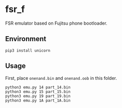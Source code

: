 # fsr_f

FSR emulator based on Fujitsu phone bootloader.

## Environment

```
pip3 install unicorn
```

## Usage

First, place `onenand.bin` and `onenand.oob` in this folder.


```
python3 emu.py 14 part_14.bin
python3 emu.py 15 part_15.bin
python3 emu.py 19 part_19.bin
python3 emu.py 1A part_1A.bin
```

